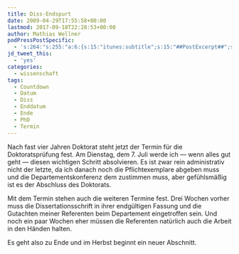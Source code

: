```yaml
---
title: Diss-Endspurt
date: 2009-04-29T17:55:58+00:00
lastmod: 2017-09-18T22:28:53+00:00
author: Mathias Wellner
podPressPostSpecific:
  - 's:264:"s:255:"a:6:{s:15:"itunes:subtitle";s:15:"##PostExcerpt##";s:14:"itunes:summary";s:15:"##PostExcerpt##";s:15:"itunes:keywords";s:17:"##WordPressCats##";s:13:"itunes:author";s:10:"##Global##";s:15:"itunes:explicit";s:7:"Default";s:12:"itunes:block";s:7:"Default";}";";'
jd_tweet_this:
  - 'yes'
categories:
  - wissenschaft
tags:
  - Countdown
  - Datum
  - Diss
  - Enddatum
  - Ende
  - PhD
  - Termin
---
```

Nach fast vier Jahren Doktorat steht jetzt der Termin für die Doktoratsprüfung fest. Am Dienstag, dem 7. Juli werde ich &mdash; wenn alles gut geht &mdash; diesen wichtigen Schritt absolvieren. Es ist zwar rein administrativ nicht der letzte, da ich danach noch die Pflichtexemplare abgeben muss und die Departementskonferenz dem zustimmen muss, aber gefühlsmäßig ist es der Abschluss des Doktorats.

Mit dem Termin stehen auch die weiteren Termine fest. Drei Wochen vorher muss die Dissertationsschrift in ihrer endgültigen Fassung und die Gutachten meiner Referenten beim Departement eingetroffen sein. Und noch ein paar Wochen eher müssen die Referenten natürlich auch die Arbeit in den Händen halten.

Es geht also zu Ende und im Herbst beginnt ein neuer Abschnitt.